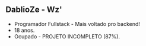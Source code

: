## DablioZe - Wz'

* Programador Fullstack - Mais voltado pro backend!
* 18 anos.
* Ocupado - PROJETO INCOMPLETO (87%).
